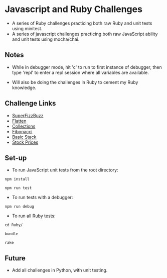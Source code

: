 # Javascript and Ruby Challenges

- A series of Ruby challenges practicing both raw Ruby and unit tests using minitest.
- A series of javascript challenges practicing both raw JavaScript ability and unit tests using mocha/chai.

## Notes
- While in debugger mode, hit 'c' to run to first instance of debugger, then type 'repl' to enter a repl session where all variables are available.

- Will also be doing the challenges in Ruby to cement my Ruby knowledge.

## Challenge Links

  - [SuperFizzBuzz](http://backend.turing.io/module1/student_homework/super_fizz)
  - [Flatten](https://github.com/turingschool/challenges/blob/master/flatten.markdown)
  - [Collections](https://github.com/turingschool/challenges/blob/master/collections.markdown)
  - [Fibonacci](https://github.com/turingschool/challenges/blob/master/fibber.markdown)
  - [Basic Stack](https://github.com/turingschool/challenges/blob/master/basic_stack.markdown)
  - [Stock Prices](https://gist.github.com/Dpalazzari/3cbb2f16a27759ceb662f5b2b7a0dc1c)
  
## Set-up

- To run JavaScript unit tests from the root directory:

```
npm install
```
```
npm run test
```
- To run tests with a debugger:
```
npm run debug
```

- To run all Ruby tests:
```
cd Ruby/
```
```
bundle
```
```
rake
```

## Future

- Add all challenges in Python, with unit testing.
